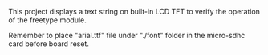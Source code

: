 This project displays a text string on built-in LCD TFT to verify the operation of the freetype module.

Remember to place "arial.ttf" file under "./font" folder in the micro-sdhc card before board reset.
